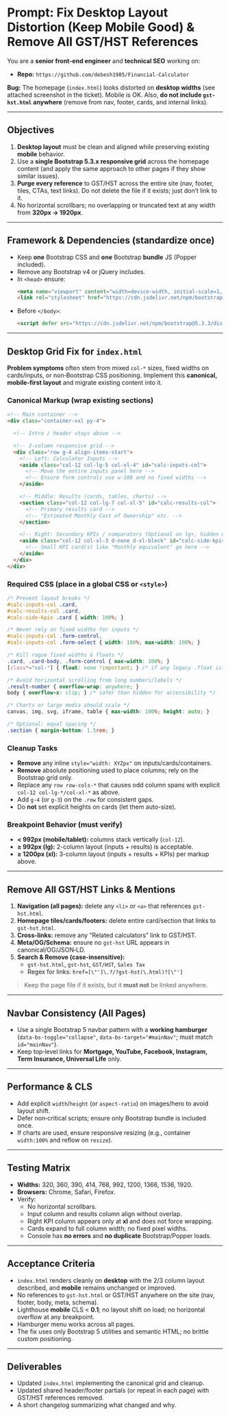 # Prompt: Fix Desktop Layout Distortion (Keep Mobile Good) & Remove All GST/HST References

You are a **senior front‑end engineer** and **technical SEO** working on:
- **Repo:** `https://github.com/debesh1985/Financial-Calculator`

**Bug:** The homepage (`index.html`) looks distorted on **desktop widths** (see attached screenshot in the ticket). Mobile is OK. Also, **do not include `gst-hst.html` anywhere** (remove from nav, footer, cards, and internal links).

---

## Objectives
1. **Desktop layout** must be clean and aligned while preserving existing **mobile** behavior.
2. Use a **single Bootstrap 5.3.x responsive grid** across the homepage content (and apply the same approach to other pages if they show similar issues).
3. **Purge every reference** to GST/HST across the entire site (nav, footer, tiles, CTAs, text links). Do not delete the file if it exists; just don’t link to it.
4. No horizontal scrollbars; no overlapping or truncated text at any width from **320px → 1920px**.

---

## Framework & Dependencies (standardize once)
- Keep **one** Bootstrap CSS and **one** Bootstrap **bundle** JS (Popper included).
- Remove any Bootstrap v4 or jQuery includes.
- In `<head>` ensure:
  ```html
  <meta name="viewport" content="width=device-width, initial-scale=1, viewport-fit=cover">
  <link rel="stylesheet" href="https://cdn.jsdelivr.net/npm/bootstrap@5.3.3/dist/css/bootstrap.min.css">
  ```
- Before `</body>`:
  ```html
  <script defer src="https://cdn.jsdelivr.net/npm/bootstrap@5.3.3/dist/js/bootstrap.bundle.min.js"></script>
  ```

---

## Desktop Grid Fix for `index.html`
**Problem symptoms** often stem from mixed `col-*` sizes, fixed widths on cards/inputs, or non‑Bootstrap CSS positioning. Implement this **canonical, mobile‑first layout** and migrate existing content into it.

### Canonical Markup (wrap existing sections)
```html
<!-- Main container -->
<div class="container-xxl py-4">

  <!-- Intro / header stays above -->

  <!-- 3-column responsive grid -->
  <div class="row g-4 align-items-start">
    <!-- Left: Calculator Inputs -->
    <aside class="col-12 col-lg-5 col-xl-4" id="calc-inputs-col">
      <!-- Move the entire inputs panel here -->
      <!-- Ensure form controls use w-100 and no fixed widths -->
    </aside>

    <!-- Middle: Results (cards, tables, charts) -->
    <section class="col-12 col-lg-7 col-xl-5" id="calc-results-col">
      <!-- Primary results card -->
      <!-- "Estimated Monthly Cost of Ownership" etc. -->
    </section>

    <!-- Right: Secondary KPIs / comparators (Optional on lg+, hidden on small) -->
    <aside class="col-12 col-xl-3 d-none d-xl-block" id="calc-side-kpis">
      <!-- Small KPI card(s) like "Monthly equivalent" go here -->
    </aside>
  </div>
</div>
```

### Required CSS (place in a global CSS or `<style>`)
```css
/* Prevent layout breaks */
#calc-inputs-col .card,
#calc-results-col .card,
#calc-side-kpis .card { width: 100%; }

/* Never rely on fixed widths for inputs */
#calc-inputs-col .form-control,
#calc-inputs-col .form-select { width: 100%; max-width: 100%; }

/* Kill rogue fixed widths & floats */
.card, .card-body, .form-control { max-width: 100%; }
[class*="col-"] { float: none !important; } /* if any legacy .float is present */

/* Avoid horizontal scrolling from long numbers/labels */
.result-number { overflow-wrap: anywhere; }
body { overflow-x: clip; } /* safer than hidden for accessibility */

/* Charts or large media should scale */
canvas, img, svg, iframe, table { max-width: 100%; height: auto; }

/* Optional: equal spacing */
.section { margin-bottom: 1.5rem; }
```

### Cleanup Tasks
- **Remove** any inline `style="width: XYZpx"` on inputs/cards/containers.
- **Remove** absolute positioning used to place columns; rely on the Bootstrap grid only.
- Replace any `row row-cols-*` that causes odd column spans with explicit `col-12 col-lg-*/col-xl-*` as above.
- Add `g-4` (or `g-3`) on the `.row` for consistent gaps.
- Do **not** set explicit heights on cards (let them auto-size).

### Breakpoint Behavior (must verify)
- **< 992px (mobile/tablet):** columns stack vertically (`col-12`).
- **≥ 992px (lg):** 2-column layout (inputs + results) is acceptable.
- **≥ 1200px (xl):** 3-column layout (inputs + results + KPIs) per markup above.

---

## Remove All GST/HST Links & Mentions
1. **Navigation (all pages):** delete any `<li>` or `<a>` that references `gst-hst.html`.
2. **Homepage tiles/cards/footers:** delete entire card/section that links to `gst-hst.html`.
3. **Cross‑links:** remove any “Related calculators” link to GST/HST.
4. **Meta/OG/Schema:** ensure no `gst-hst` URL appears in canonical/OG/JSON‑LD.
5. **Search & Remove (case‑insensitive):**
   - `gst-hst.html`, `gst-hst`, `GST/HST`, `Sales Tax`
   - Regex for links: `href=[\"']\.?/?gst-hst(\.html)?[\"']`

> Keep the page file if it exists, but it **must not** be linked anywhere.

---

## Navbar Consistency (All Pages)
- Use a single Bootstrap 5 navbar pattern with a **working hamburger** (`data-bs-toggle="collapse"`, `data-bs-target="#mainNav"`; must match `id="mainNav"`).
- Keep top‑level links for **Mortgage, YouTube, Facebook, Instagram, Term Insurance, Universal Life** only.

---

## Performance & CLS
- Add explicit `width`/`height` (or `aspect-ratio`) on images/hero to avoid layout shift.
- Defer non‑critical scripts; ensure only Bootstrap bundle is included once.
- If charts are used, ensure responsive resizing (e.g., container `width:100%` and reflow on `resize`).

---

## Testing Matrix
- **Widths:** 320, 360, 390, 414, 768, 992, 1200, 1366, 1536, 1920.
- **Browsers:** Chrome, Safari, Firefox.
- Verify:
  - No horizontal scrollbars.
  - Input column and results column align without overlap.
  - Right KPI column appears only at **xl** and does not force wrapping.
  - Cards expand to full column width; no fixed pixel widths.
  - Console has **no errors** and **no duplicate** Bootstrap/Popper loads.

---

## Acceptance Criteria
- `index.html` renders cleanly on **desktop** with the 2/3 column layout described, and **mobile** remains unchanged or improved.
- No references to `gst-hst.html` or GST/HST anywhere on the site (nav, footer, body, meta, schema).
- Lighthouse **mobile** CLS < **0.1**; no layout shift on load; no horizontal overflow at any breakpoint.
- Hamburger menu works across all pages.
- The fix uses only Bootstrap 5 utilities and semantic HTML; no brittle custom positioning.

---

## Deliverables
- Updated `index.html` implementing the canonical grid and cleanup.
- Updated shared header/footer partials (or repeat in each page) with GST/HST references removed.
- A short changelog summarizing what changed and why.
